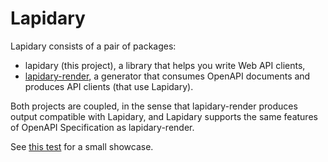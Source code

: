 # Lapidary

Lapidary consists of a pair of packages:

- lapidary (this project), a library that helps you write Web API clients,
- [lapidary-render](https://github.com/python-lapidary/lapidary-render/), a generator that consumes OpenAPI documents and produces API clients (that use Lapidary).

Both projects are coupled, in the sense that
lapidary-render produces output compatible with Lapidary, and
Lapidary supports the same features of OpenAPI Specification as lapidary-render.  

See [this test](https://github.com/python-lapidary/lapidary/blob/develop/tests/test_client.py) for a small showcase.
